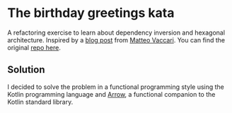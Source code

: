 # The birthday greetings kata

A refactoring exercise to learn about dependency inversion and hexagonal architecture. Inspired by a [blog post][kata-blog] from [Matteo Vaccari][mateo-vaccari]. You can find the original [repo here][kata-repo].

## Solution

I decided to solve the problem in a functional programming style using the Kotlin programming language and [Arrow][arrow-kt], a functional companion to the Kotlin standard library.

[kata-blog]: http://matteo.vaccari.name/blog/archives/154
[mateo-vaccari]: http://http://matteo.vaccari.name/
[kata-repo]: https://github.com/xpmatteo/birthday-greetings-kata
[arrow-kt]: https://arrow-kt.io/